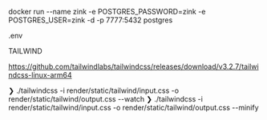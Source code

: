 
docker run --name zink -e POSTGRES_PASSWORD=zink -e POSTGRES_USER=zink -d -p 7777:5432 postgres

.env


TAILWIND

https://github.com/tailwindlabs/tailwindcss/releases/download/v3.2.7/tailwindcss-linux-arm64

❯ ./tailwindcss -i render/static/tailwind/input.css -o render/static/tailwind/output.css --watch
❯ ./tailwindcss -i render/static/tailwind/input.css -o render/static/tailwind/output.css --minify
